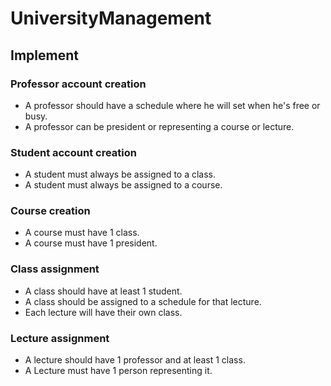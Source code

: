# UniversityManagement
## Implement
### Professor account creation
- A professor should have a schedule where he will set when he's free or busy.
- A professor can be president or representing a course or lecture.
### Student account creation
- A student must always be assigned to a class.
- A student must always be assigned to a course.
### Course creation
- A course must have 1 class.
- A course must have 1 president.
### Class assignment
- A class should have at least 1 student.
- A class should be assigned to a schedule for that lecture.
- Each lecture will have their own class.
### Lecture assignment
- A lecture should have 1 professor and at least 1 class.
- A Lecture must have 1 person representing it.